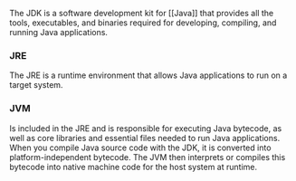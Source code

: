 
The JDK is a software development kit for [[Java]] that provides all the tools, executables, and binaries required for developing, compiling, and running Java applications.

### JRE
The JRE is a runtime environment that allows Java applications to run on a target system.

### JVM
Is included in the JRE and is responsible for executing Java bytecode, as well as core libraries and essential files needed to run Java applications.
When you compile Java source code with the JDK, it is converted into platform-independent bytecode. The JVM then interprets or compiles this bytecode into native machine code for the host system at runtime.
